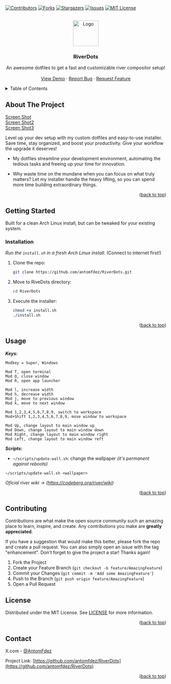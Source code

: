 <!-- Improved compatibility of back to top link: See: https://github.com/othneildrew/Best-README-Template/pull/73 -->
<a id="readme-top"></a>
<!--
*** Thanks for checking out the Best-README-Template. If you have a suggestion
*** that would make this better, please fork the repo and create a pull request
*** or simply open an issue with the tag "enhancement".
*** Don't forget to give the project a star!
*** Thanks again! Now go create something AMAZING! :D
-->



<!-- PROJECT SHIELDS -->
<!--
*** I'm using markdown "reference style" links for readability.
*** Reference links are enclosed in brackets [ ] instead of parentheses ( ).
*** See the bottom of this document for the declaration of the reference variables
*** for contributors-url, forks-url, etc. This is an optional, concise syntax you may use.
*** https://www.markdownguide.org/basic-syntax/#reference-style-links
-->
[![Contributors][contributors-shield]][contributors-url]
[![Forks][forks-shield]][forks-url]
[![Stargazers][stars-shield]][stars-url]
[![Issues][issues-shield]][issues-url]
[![MIT License][license-shield]][license-url]


<!-- PROJECT LOGO -->
<br />
<div align="center">
  <a href="https://github.com/antomfdez/RiverDots/blob/main/repo-assets/logo.jpg">
    <img src="images/logo.png" alt="Logo" width="80" height="80">
  </a>

  <h3 align="center">RiverDots</h3>

  <p align="center">
    An awesome dotfiles to get a fast and customizable river compositor setup!
    <br />
    <br />
    <a href="https://github.com/antomfdez/RiverDots/blob/main/repo-assets/screenshot.jpg">View Demo</a>
    ·
    <a href="https://github.com/antomfdez/RiverDots/issues/new?labels=bug&template=bug-report---.md">Report Bug</a>
    ·
    <a href="https://github.com/antomfdez/RiverDots/issues/new?labels=enhancement&template=feature-request---.md">Request Feature</a>
  </p>
</div>



<!-- TABLE OF CONTENTS -->
<details>
  <summary>Table of Contents</summary>
  <ol>
    <li>
      <a href="#about-the-project">About The Project</a>
    </li>
    <li>
      <a href="#getting-started">Getting Started</a>
      <ul>
        <li><a href="#installation">Installation</a></li>
      </ul>
    </li>
    <li><a href="#usage">Usage</a></li>
    <li><a href="#contributing">Contributing</a></li>
    <li><a href="#license">License</a></li>
    <li><a href="#contact">Contact</a></li>
  </ol>
</details>



<!-- ABOUT THE PROJECT -->
## About The Project

[Screen Shot](https://github/antomfdez/RiverDots/blob/main/repo-assets/screenshot.jpg)
<br>
[Screen Shot2](https://github/antomfdez/RiverDots/blob/main/repo-assets/screenshot2.jpg)
<br>
[Screen Shot3](https://github/antomfdez/RiverDots/blob/main/repo-assets/screenshot3.jpg)
<br>

Level up your dev setup with my custom dotfiles and easy-to-use installer. Save time, stay organized, and boost your productivity. Give your workflow the upgrade it deserves!

- My dotfiles streamline your development environment, automating the tedious tasks and freeing up your time for innovation.

- Why waste time on the mundane when you can focus on what truly matters?
Let my installer handle the heavy lifting, so you can spend more time building extraordinary things.

<p align="right">(<a href="#readme-top">back to top</a>)</p>



<!-- GETTING STARTED -->
## Getting Started

Built for a clean Arch Linux install, but can be tweaked for your existing system.

### Installation

_Run the `install.sh` in a fresh Arch Linux install._ (Connect to internet first!)

1. Clone the repo:
    ```bash
    git clone https://github.com/antomfdez/RiverDots.git
    ```
2. Move to RiveDots directory:
    ```bash
    cd RiverDots
    ```
3. Execute the installer:
    ```bash
    chmod +x install.sh
    ./install.sh
    ```

<p align="right">(<a href="#readme-top">back to top</a>)</p>



<!-- USAGE EXAMPLES -->
## Usage

***Keys:***
```
Modkey = Super, Windows

Mod T, open terminal
Mod Q, close window
Mod R, open app launcher

Mod l, increase width
Mod h, decrease width
Mod j, move to previous window
Mod k, move to next window

Mod 1,2,3,4,5,6,7,8,9, switch to workspace
Mod+Shift 1,2,3,4,5,6,7,8,9, move window to workspace

Mod Up, change layout to main window up
Mod Down, change layout to main window down
Mod Right, change layout to main window right
Mod Left, change layout to main window reft
```

***Scripts:***
- `~/scripts/update-wall.sh`: change the wallpaper _(it's permanent against reboots)_
```
~/scripts/update-wall.sh <wallpaper>
```

_Oficial river wiki -> (https://codeberg.org/river/wiki)_

<p align="right">(<a href="#readme-top">back to top</a>)</p>


<!-- CONTRIBUTING -->
## Contributing

Contributions are what make the open source community such an amazing place to learn, inspire, and create. Any contributions you make are **greatly appreciated**.

If you have a suggestion that would make this better, please fork the repo and create a pull request. You can also simply open an issue with the tag "enhancement".
Don't forget to give the project a star! Thanks again!

1. Fork the Project
2. Create your Feature Branch (`git checkout -b feature/AmazingFeature`)
3. Commit your Changes (`git commit -m 'Add some AmazingFeature'`)
4. Push to the Branch (`git push origin feature/AmazingFeature`)
5. Open a Pull Request




<!-- LICENSE -->
## License

Distributed under the MIT License. See [LICENSE](https://github.com/antomfdez/RiverDots/blob/main/LICENSE) for more information.

<p align="right">(<a href="#readme-top">back to top</a>)</p>

<!-- CONTACT -->
## Contact

X.com - [@AntomFdez](https://x.com/AntomFdez)

Project Link: [https://github.com/antomfdez/RiverDots](https://github.com/antomfdez/RiverDots)

<p align="right">(<a href="#readme-top">back to top</a>)</p>



<!-- MARKDOWN LINKS & IMAGES -->
<!-- https://www.markdownguide.org/basic-syntax/#reference-style-links -->
[contributors-shield]: https://img.shields.io/github/contributors/othneildrew/Best-README-Template.svg?style=for-the-badge
[contributors-url]: https://github.com/antomfdez/RiverDots/graphs/contributors
[forks-shield]: https://img.shields.io/github/forks/othneildrew/Best-README-Template.svg?style=for-the-badge
[forks-url]: https://github.com/antomfdez/RiverDots/network/members
[stars-shield]: https://img.shields.io/github/stars/othneildrew/Best-README-Template.svg?style=for-the-badge
[stars-url]: https://github.com/antomfdez/RiverDots/stargazers
[issues-shield]: https://img.shields.io/github/issues/othneildrew/Best-README-Template.svg?style=for-the-badge
[issues-url]: https://github.com/antomfdez/RiverDots/issues
[license-shield]: https://img.shields.io/github/license/othneildrew/Best-README-Template.svg?style=for-the-badge
[license-url]: https://github.com/antomfdez/RiverDots/blob/master/LICENSE
[product-screenshot]: repo-assets/screenshot.png
